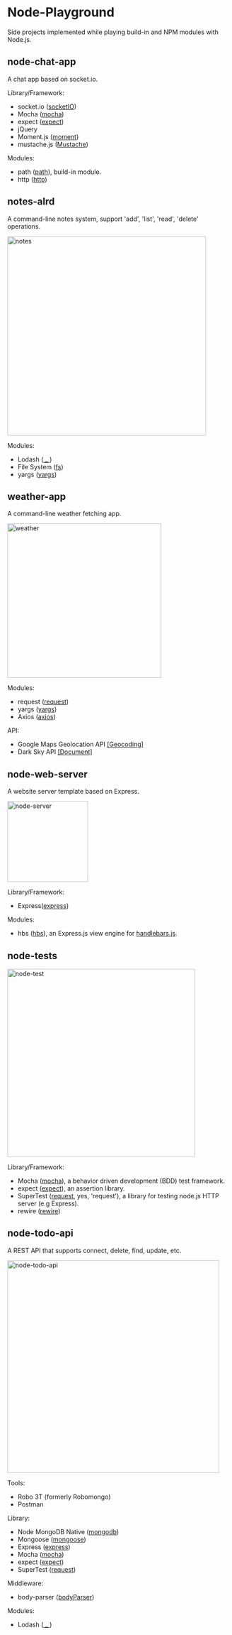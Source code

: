 # Node-Playground

Side projects implemented while playing build-in and NPM modules with Node.js.

## node-chat-app

A chat app based on socket.io.

Library/Framework:
- socket.io ([socketIO](https://socket.io/docs/))
- Mocha ([mocha](https://mochajs.org/#features))
- expect ([expect](https://github.com/mjackson/expect#expect--))
- jQuery
- Moment.js ([moment](https://momentjs.com/))
- mustache.js ([Mustache](https://github.com/janl/mustache.js/tree/v2.2.1))

Modules:
- path ([path](https://nodejs.org/api/path.html#path_path_join_paths)), build-in module.
- http ([http](https://nodejs.org/api/http.html#http_http))

## notes-alrd

A command-line notes system, support 'add', 'list', 'read', 'delete' operations.

<img width="449" alt="notes" src="https://user-images.githubusercontent.com/20265633/37562134-bc2368e0-2a36-11e8-8ea9-53bd7bcf4af7.PNG">

Modules:
- Lodash ([ _ ](https://lodash.com/docs/4.17.5))
- File System ([fs](https://nodejs.org/api/fs.html#fs_file_system))
- yargs ([yargs](http://yargs.js.org/docs/))

## weather-app

A command-line weather fetching app.

<img width="348" alt="weather" src="https://user-images.githubusercontent.com/20265633/37582150-e23a2f50-2b21-11e8-946b-b6b1f90aeff5.PNG">

Modules:
- request ([request](https://www.npmjs.com/package/request#table-of-contents))
- yargs ([yargs](http://yargs.js.org/docs/))
- Axios ([axios](https://www.npmjs.com/package/axios#example))

API:
- Google Maps Geolocation API [[Geocoding]](https://developers.google.com/maps/documentation/geocoding/start)
- Dark Sky API [[Document]](https://darksky.net/dev/docs)

## node-web-server

A website server template based on Express.

<img width="182" alt="node-server" src="https://user-images.githubusercontent.com/20265633/37676424-48e68d8e-2c4e-11e8-947b-b852022dda2a.PNG">

Library/Framework:
- Express([express](https://expressjs.com/))

Modules:
- hbs ([hbs](https://www.npmjs.com/package/handlebars)), an Express.js view engine for [handlebars.js](https://github.com/wycats/handlebars.js).

## node-tests

<img width="424" alt="node-test" src="https://user-images.githubusercontent.com/20265633/37695248-511ba132-2ca4-11e8-9524-a9f8cb3a53aa.PNG">

Library/Framework:
- Mocha ([mocha](https://mochajs.org/#features)), a behavior driven development (BDD) test framework.
- expect ([expect](https://github.com/mjackson/expect#expect--)), an assertion library.
- SuperTest ([request](https://github.com/visionmedia/supertest#supertest---), yes, 'request'), a library for testing node.js HTTP server (e.g Express).
- rewire ([rewire](https://www.npmjs.com/package/rewire))

## node-todo-api

A REST API that supports connect, delete, find, update, etc.

<img width="479" alt="node-todo-api" src="https://user-images.githubusercontent.com/20265633/37871806-477ff1e0-2fc5-11e8-9db6-c2b7ffc91d10.PNG">

Tools:
- Robo 3T (formerly Robomongo)
- Postman

Library:
- Node MongoDB Native ([mongodb](http://mongodb.github.io/node-mongodb-native/2.2/api/))
- Mongoose ([mongoose](http://mongoosejs.com/docs/guide.html))
- Express ([express](https://expressjs.com/))
- Mocha ([mocha](https://mochajs.org/#features))
- expect ([expect](https://github.com/mjackson/expect#expect--))
- SuperTest ([request](https://github.com/visionmedia/supertest#supertest---))

Middleware:
- body-parser ([bodyParser](https://www.npmjs.com/package/body-parser))

Modules:
- Lodash ([ _ ](https://lodash.com/docs/4.17.5))